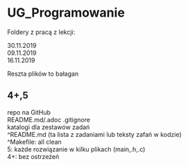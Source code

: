 # UG_Programowanie

Foldery z pracą z lekcji:

  30.11.2019  
  09.11.2019  
  16.11.2019
  
Reszta plików to bałagan  


4+,5
--------------
repo na GitHub  
README.md/.adoc 
.gitignore  
katalogi dla zestawów zadań   
^README.md (ta lista z zadaniami lub teksty zafań w kodzie)   
^Makefile: all clean  
5:  każde rozwiązanie w kilku plikach (main,.h,.c)  
4+: bez ostrzeżeń 
